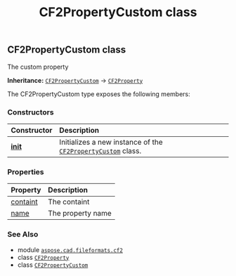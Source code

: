 ﻿---
title: CF2PropertyCustom class
second_title: Aspose.CAD for Python via .NET API References
description: 
type: docs
weight: 140
url: /aspose.cad.fileformats.cf2/cf2propertycustom/
is_root: false
---

## CF2PropertyCustom class

The custom property



**Inheritance:** [`CF2PropertyCustom`](/cad/python-net/aspose.cad.fileformats.cf2/cf2propertycustom) → 
[`CF2Property`](/cad/python-net/aspose.cad.fileformats.cf2/cf2property)



The CF2PropertyCustom type exposes the following members:

### Constructors
| Constructor | Description |
| :- | :- |
| [__init__](/cad/python-net/aspose.cad.fileformats.cf2/cf2propertycustom/__init__/#str-str) | Initializes a new instance of the [`CF2PropertyCustom`](/cad/python-net/aspose.cad.fileformats.cf2/cf2propertycustom) class. |


### Properties
| Property | Description |
| :- | :- |
| [containt](/cad/python-net/aspose.cad.fileformats.cf2/cf2propertycustom/containt) | The containt |
| [name](/cad/python-net/aspose.cad.fileformats.cf2/cf2propertycustom/name) | The property name |



### See Also
* module [`aspose.cad.fileformats.cf2`](..)
* class [`CF2Property`](/cad/python-net/aspose.cad.fileformats.cf2/cf2property)
* class [`CF2PropertyCustom`](/cad/python-net/aspose.cad.fileformats.cf2/cf2propertycustom)
